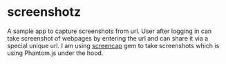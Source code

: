 screenshotz
===========

A sample app to capture screenshots from url. User after logging in can take screenshot of webpages by entering the url and can share it via a special unique url. I am using [screencap](https://github.com/maxwell/screencap) gem to take screenshots which is using Phantom.js under the hood.
